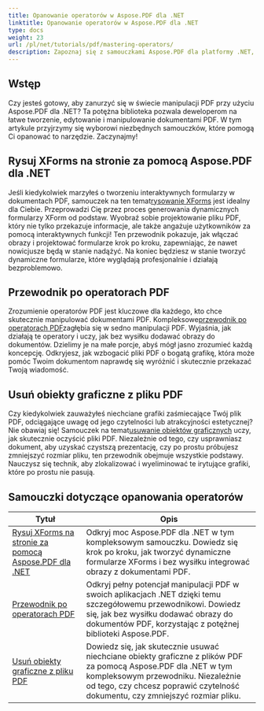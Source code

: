 ```yaml
---
title: Opanowanie operatorów w Aspose.PDF dla .NET
linktitle: Opanowanie operatorów w Aspose.PDF dla .NET
type: docs
weight: 23
url: /pl/net/tutorials/pdf/mastering-operators/
description: Zapoznaj się z samouczkami Aspose.PDF dla platformy .NET, opanuj manipulację plikami PDF dzięki praktycznym przewodnikom dotyczącym formularzy XForms, operatorów PDF i usuwania obiektów graficznych.
---
```

## Wstęp

Czy jesteś gotowy, aby zanurzyć się w świecie manipulacji PDF przy użyciu Aspose.PDF dla .NET? Ta potężna biblioteka pozwala deweloperom na łatwe tworzenie, edytowanie i manipulowanie dokumentami PDF. W tym artykule przyjrzymy się wyborowi niezbędnych samouczków, które pomogą Ci opanować to narzędzie. Zaczynajmy!

## Rysuj XForms na stronie za pomocą Aspose.PDF dla .NET
Jeśli kiedykolwiek marzyłeś o tworzeniu interaktywnych formularzy w dokumentach PDF, samouczek na ten temat[rysowanie XForms](./draw-xforms-on-page/) jest idealny dla Ciebie. Przeprowadzi Cię przez proces generowania dynamicznych formularzy XForm od podstaw. Wyobraź sobie projektowanie pliku PDF, który nie tylko przekazuje informacje, ale także angażuje użytkowników za pomocą interaktywnych funkcji! Ten przewodnik pokazuje, jak włączać obrazy i projektować formularze krok po kroku, zapewniając, że nawet nowicjusze będą w stanie nadążyć. Na koniec będziesz w stanie tworzyć dynamiczne formularze, które wyglądają profesjonalnie i działają bezproblemowo.

## Przewodnik po operatorach PDF
 Zrozumienie operatorów PDF jest kluczowe dla każdego, kto chce skutecznie manipulować dokumentami PDF. Kompleksowe[przewodnik po operatorach PDF](./guide-to-pdf-operators/)zagłębia się w sedno manipulacji PDF. Wyjaśnia, jak działają te operatory i uczy, jak bez wysiłku dodawać obrazy do dokumentów. Dzielimy je na małe porcje, abyś mógł jasno zrozumieć każdą koncepcję. Odkryjesz, jak wzbogacić pliki PDF o bogatą grafikę, która może pomóc Twoim dokumentom naprawdę się wyróżnić i skutecznie przekazać Twoją wiadomość.

## Usuń obiekty graficzne z pliku PDF
 Czy kiedykolwiek zauważyłeś niechciane grafiki zaśmiecające Twój plik PDF, odciągające uwagę od jego czytelności lub atrakcyjności estetycznej? Nie obawiaj się! Samouczek na temat[usuwanie obiektów graficznych](./remove-graphics-objects-from-pdf-file/) uczy, jak skutecznie oczyścić pliki PDF. Niezależnie od tego, czy usprawniasz dokument, aby uzyskać czystszą prezentację, czy po prostu próbujesz zmniejszyć rozmiar pliku, ten przewodnik obejmuje wszystkie podstawy. Nauczysz się technik, aby zlokalizować i wyeliminować te irytujące grafiki, które po prostu nie pasują. 

## Samouczki dotyczące opanowania operatorów
| Tytuł | Opis |
| --- | --- | 
| [Rysuj XForms na stronie za pomocą Aspose.PDF dla .NET](./draw-xforms-on-page/) | Odkryj moc Aspose.PDF dla .NET w tym kompleksowym samouczku. Dowiedz się krok po kroku, jak tworzyć dynamiczne formularze XForms i bez wysiłku integrować obrazy z dokumentami PDF. |  
| [Przewodnik po operatorach PDF](./guide-to-pdf-operators/) | Odkryj pełny potencjał manipulacji PDF w swoich aplikacjach .NET dzięki temu szczegółowemu przewodnikowi. Dowiedz się, jak bez wysiłku dodawać obrazy do dokumentów PDF, korzystając z potężnej biblioteki Aspose.PDF. |  
| [Usuń obiekty graficzne z pliku PDF](./remove-graphics-objects-from-pdf-file/) | Dowiedz się, jak skutecznie usuwać niechciane obiekty graficzne z plików PDF za pomocą Aspose.PDF dla .NET w tym kompleksowym przewodniku. Niezależnie od tego, czy chcesz poprawić czytelność dokumentu, czy zmniejszyć rozmiar pliku. |  